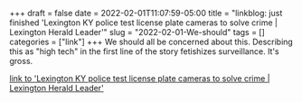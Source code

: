 +++draft = falsedate = 2022-02-01T11:07:59-05:00title = "linkblog: just finished 'Lexington KY police test license plate cameras to solve crime | Lexington Herald Leader'"slug = "2022-02-01-We-should"tags = []categories = ["link"]+++We should all be concerned about this. Describing this as "high tech" in the first line of the story fetishizes surveillance. It's gross. [link to 'Lexington KY police test license plate cameras to solve crime | Lexington Herald Leader'](https://www.kentucky.com/news/local/counties/fayette-county/article257885118.html)